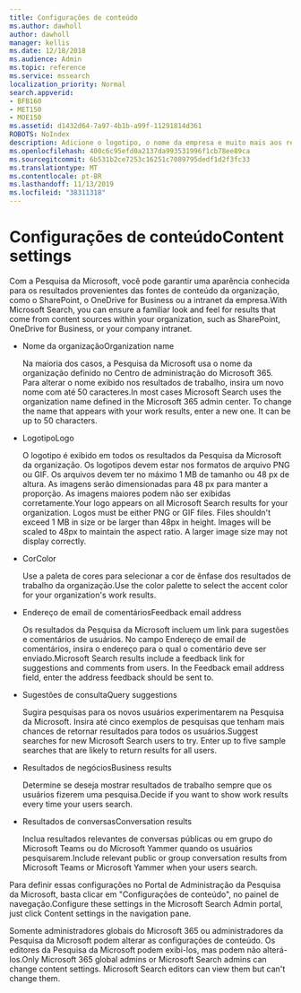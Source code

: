 ```yaml
---
title: Configurações de conteúdo
ms.author: dawholl
author: dawholl
manager: kellis
ms.date: 12/18/2018
ms.audience: Admin
ms.topic: reference
ms.service: mssearch
localization_priority: Normal
search.appverid:
- BFB160
- MET150
- MOE150
ms.assetid: d1432d64-7a97-4b1b-a99f-11291814d361
ROBOTS: NoIndex
description: Adicione o logotipo, o nome da empresa e muito mais aos resultados de trabalho da Pesquisa da Microsoft
ms.openlocfilehash: 400c6c95efd0a2137da993531996f1cb78ee89ca
ms.sourcegitcommit: 6b531b2ce7253c16251c7089795dedf1d2f3fc33
ms.translationtype: MT
ms.contentlocale: pt-BR
ms.lasthandoff: 11/13/2019
ms.locfileid: "38311318"
---
```

# <a name="content-settings"></a><span data-ttu-id="5ce03-103">Configurações de conteúdo</span><span class="sxs-lookup"><span data-stu-id="5ce03-103">Content settings</span></span>

 
<span data-ttu-id="5ce03-104">Com a Pesquisa da Microsoft, você pode garantir uma aparência conhecida para os resultados provenientes das fontes de conteúdo da organização, como o SharePoint, o OneDrive for Business ou a intranet da empresa.</span><span class="sxs-lookup"><span data-stu-id="5ce03-104">With Microsoft Search, you can ensure a familiar look and feel for results that come from content sources within your organization, such as SharePoint, OneDrive for Business, or your company intranet.</span></span> 
  
- <span data-ttu-id="5ce03-105">Nome da organização</span><span class="sxs-lookup"><span data-stu-id="5ce03-105">Organization name</span></span>
    
    <span data-ttu-id="5ce03-p101">Na maioria dos casos, a Pesquisa da Microsoft usa o nome da organização definido no Centro de administração do Microsoft 365. Para alterar o nome exibido nos resultados de trabalho, insira um novo nome com até 50 caracteres.</span><span class="sxs-lookup"><span data-stu-id="5ce03-p101">In most cases Microsoft Search uses the organization name defined in the Microsoft 365 admin center. To change the name that appears with your work results, enter a new one. It can be up to 50 characters.</span></span>
    
- <span data-ttu-id="5ce03-109">Logotipo</span><span class="sxs-lookup"><span data-stu-id="5ce03-109">Logo</span></span>
    
    <span data-ttu-id="5ce03-p102">O logotipo é exibido em todos os resultados da Pesquisa da Microsoft da organização. Os logotipos devem estar nos formatos de arquivo PNG ou GIF. Os arquivos devem ter no máximo 1 MB de tamanho ou 48 px de altura. As imagens serão dimensionadas para 48 px para manter a proporção. As imagens maiores podem não ser exibidas corretamente.</span><span class="sxs-lookup"><span data-stu-id="5ce03-p102">Your logo appears on all Microsoft Search results for your organization. Logos must be either PNG or GIF files. Files shouldn't exceed 1 MB in size or be larger than 48px in height. Images will be scaled to 48px to maintain the aspect ratio. A larger image size may not display correctly.</span></span>
    
- <span data-ttu-id="5ce03-115">Cor</span><span class="sxs-lookup"><span data-stu-id="5ce03-115">Color</span></span>
    
    <span data-ttu-id="5ce03-116">Use a paleta de cores para selecionar a cor de ênfase dos resultados de trabalho da organização.</span><span class="sxs-lookup"><span data-stu-id="5ce03-116">Use the color palette to select the accent color for your organization's work results.</span></span>
    
- <span data-ttu-id="5ce03-117">Endereço de email de comentários</span><span class="sxs-lookup"><span data-stu-id="5ce03-117">Feedback email address</span></span>
    
    <span data-ttu-id="5ce03-p103">Os resultados da Pesquisa da Microsoft incluem um link para sugestões e comentários de usuários. No campo Endereço de email de comentários, insira o endereço para o qual o comentário deve ser enviado.</span><span class="sxs-lookup"><span data-stu-id="5ce03-p103">Microsoft Search results include a feedback link for suggestions and comments from users. In the Feedback email address field, enter the address feedback should be sent to.</span></span>
    
- <span data-ttu-id="5ce03-120">Sugestões de consulta</span><span class="sxs-lookup"><span data-stu-id="5ce03-120">Query suggestions</span></span>
    
    <span data-ttu-id="5ce03-p104">Sugira pesquisas para os novos usuários experimentarem na Pesquisa da Microsoft. Insira até cinco exemplos de pesquisas que tenham mais chances de retornar resultados para todos os usuários.</span><span class="sxs-lookup"><span data-stu-id="5ce03-p104">Suggest searches for new Microsoft Search users to try. Enter up to five sample searches that are likely to return results for all users.</span></span>
    
- <span data-ttu-id="5ce03-123">Resultados de negócios</span><span class="sxs-lookup"><span data-stu-id="5ce03-123">Business results</span></span>
    
    <span data-ttu-id="5ce03-124">Determine se deseja mostrar resultados de trabalho sempre que os usuários fizerem uma pesquisa.</span><span class="sxs-lookup"><span data-stu-id="5ce03-124">Decide if you want to show work results every time your users search.</span></span>
    
- <span data-ttu-id="5ce03-125">Resultados de conversas</span><span class="sxs-lookup"><span data-stu-id="5ce03-125">Conversation results</span></span>
    
    <span data-ttu-id="5ce03-126">Inclua resultados relevantes de conversas públicas ou em grupo do Microsoft Teams ou do Microsoft Yammer quando os usuários pesquisarem.</span><span class="sxs-lookup"><span data-stu-id="5ce03-126">Include relevant public or group conversation results from Microsoft Teams or Microsoft Yammer when your users search.</span></span>
    
<span data-ttu-id="5ce03-127">Para definir essas configurações no Portal de Administração da Pesquisa da Microsoft, basta clicar em "Configurações de conteúdo", no painel de navegação.</span><span class="sxs-lookup"><span data-stu-id="5ce03-127">Configure these settings in the Microsoft Search Admin portal, just click Content settings in the navigation pane.</span></span>
  
<span data-ttu-id="5ce03-p105">Somente administradores globais do Microsoft 365 ou administradores da Pesquisa da Microsoft podem alterar as configurações de conteúdo. Os editores da Pesquisa da Microsoft podem exibi-los, mas podem não alterá-los.</span><span class="sxs-lookup"><span data-stu-id="5ce03-p105">Only Microsoft 365 global admins or Microsoft Search admins can change content settings. Microsoft Search editors can view them but can't change them.</span></span>


